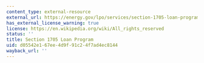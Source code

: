 ```yaml
---
content_type: external-resource
external_url: https://energy.gov/lpo/services/section-1705-loan-program
has_external_license_warning: true
license: https://en.wikipedia.org/wiki/All_rights_reserved
status: ''
title: Section 1705 Loan Program
uid: d05542e1-67ee-4d9f-91c2-4f7ad4ec8144
wayback_url: ''
---
```

